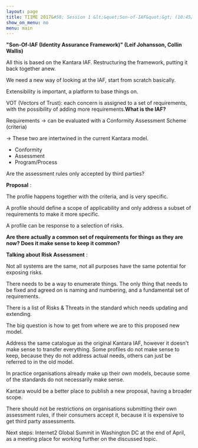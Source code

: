 ```yaml
---
layout: page
title: TIIME 2017&#58; Session 1 &lt;&quot;Son-of-IAF&quot;&gt; (10:45/Room A07)
show_on_menu: no
menu: main
---
```


**&quot;Son-Of-IAF (Identity Assurance Framework)&quot; (Leif Johansson, Collin Wallis)**

All this is based on the Kantara IAF. Restructuring the framework, putting it back together anew.

We need a new way of looking at the IAF, start from scratch basically.

Extensibility is important, a platform to base things on.

VOT (Vectors of Trust): each concern is assigned to a set of requirements, with the possibility of adding more requirements.**What is the IAF?**

Requirements -&gt; can be evaluated with a Conformity Assessment Scheme (criteria)

-&gt; These two are intertwined in the current Kantara model.

- Conformity
- Assessment
- Program/Process

Are the assessment rules only accepted by third parties?

**Proposal** :

The profile happens together with the criteria, and is very specific.

A profile should define a scope of applicability and only address a subset of requirements to make it more specific.

A profile can be response to a selection of risks.

**Are there actually a common set of requirements for things as they are now? Does it make sense to keep it common?**

**Talking about Risk Assessment** :

Not all systems are the same, not all purposes have the same potential for exposing risks.

There needs to be a way to enumerate things. The only thing that needs to be fixed and agreed on is naming and numbering, and a fundamental set of requirements.

There is a list of Risks &amp; Threats in the standard which needs updating and extending.

The big question is how to get from where we are to this proposed new model.

Address the same catalogue as the original Kantara IAF, however it doesn&#39;t make sense to transfer everything. Some profiles do not make sense to keep, because they do not address actual needs, others can just be referred to in the old model.

In practice organisations already make up their own models, because some of the standards do not necessarily make sense.

Kantara would be a better place to publish a new proposal, having a broader scope.

There should not be restrictions on organisations submitting their own assessment rules, if their consumers accept it, because it is expensive to get third party assessments.

Next steps: Internet2 Global Summit in Washington DC at the end of April, as a meeting place for working further on the discussed topic.
